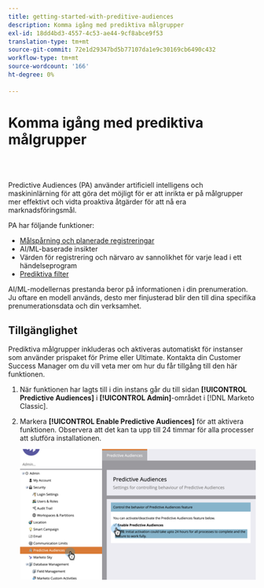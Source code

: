 ```yaml
---
title: getting-started-with-preditive-audiences
description: Komma igång med prediktiva målgrupper
exl-id: 18dd4bd3-4557-4c53-ae44-9cf8abce9f53
translation-type: tm+mt
source-git-commit: 72e1d29347bd5b77107da1e9c30169cb6490c432
workflow-type: tm+mt
source-wordcount: '166'
ht-degree: 0%

---
```


# Komma igång med prediktiva målgrupper

<br> 

Predictive Audiences (PA) använder artificiell intelligens och maskininlärning för att göra det möjligt för er att inrikta er på målgrupper mer effektivt och vidta proaktiva åtgärder för att nå era marknadsföringsmål.

PA har följande funktioner:

* [Målspårning och planerade registreringar](/help/sky/understanding-goal-tracking-and-projected-registrations.md)
* AI/ML-baserade insikter
* Värden för registrering och närvaro av sannolikhet för varje lead i ett händelseprogram
* [Prediktiva filter](/help/sky/predictive-filters.md)

AI/ML-modellernas prestanda beror på informationen i din prenumeration. Ju oftare en modell används, desto mer finjusterad blir den till dina specifika prenumerationsdata och din verksamhet.

## Tillgänglighet

Prediktiva målgrupper inkluderas och aktiveras automatiskt för instanser som använder prispaket för Prime eller Ultimate. Kontakta din Customer Success Manager om du vill veta mer om hur du får tillgång till den här funktionen.

1. När funktionen har lagts till i din instans går du till sidan **[!UICONTROL Predictive Audiences]** i **[!UICONTROL Admin]**-området i [!DNL Marketo Classic].

1. Markera **[!UICONTROL Enable Predictive Audiences]** för att aktivera funktionen. Observera att det kan ta upp till 24 timmar för alla processer att slutföra installationen.

   ![Bild ett](/help/sky/assets/predictive-audiences/getting-started-with-predictive-audiences/getting-started-with-predictive-audiences-1.png)
